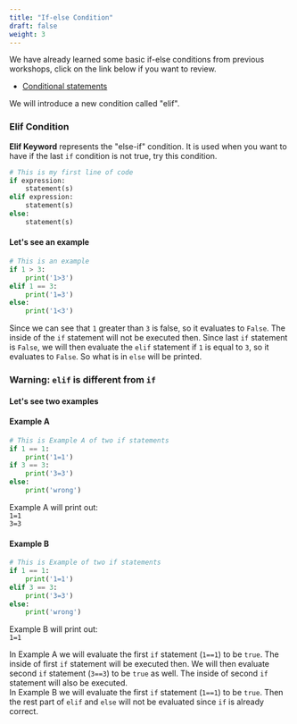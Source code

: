 ```yaml
---
title: "If-else Condition"
draft: false
weight: 3
---
```


We have already learned some basic if-else conditions from previous workshops, click on the link below if you want to review.

- <a href="../../python-basics/conditional-statements" target="_blank"> Conditional statements </a>

We will introduce a new condition called "elif".

### Elif Condition

**Elif  Keyword** represents the "else-if" condition. It is used when you want to have if the last `if` condition is not true, try this condition.

```python
# This is my first line of code
if expression:
    statement(s)
elif expression:
    statement(s)
else:
    statement(s)
```

#### Let's see an example
```python
# This is an example
if 1 > 3:
    print('1>3')
elif 1 == 3:
    print('1=3')
else:
    print('1<3')
```
Since we can see that `1` greater than `3` is false, so it evaluates to `False`. The inside of the `if` statement will not be executed then. Since last `if` statement is `False`, we will then evaluate the `elif` statement if `1` is equal to `3`, so it evaluates to `False`. So what is in `else` will be printed.
### Warning: `elif` is different from `if`  
#### Let's see two examples
#### Example A
```python
# This is Example A of two if statements
if 1 == 1:
    print('1=1')
if 3 == 3:
    print('3=3')
else:
    print('wrong')
```
Example A will print out:<br/>
`1=1`<br/>
`3=3`<br/>

#### Example B
```python
# This is Example of two if statements
if 1 == 1:
    print('1=1')
elif 3 == 3:
    print('3=3')
else:
    print('wrong')
```
Example B will print out:<br/>
`1=1`<br/>

In Example A we will evaluate the first `if` statement (`1==1`) to be `true`. The inside of first `if` statement will be executed then. We will then evaluate second `if` statement (`3==3`) to be `true` as well. The inside of second `if` statement will also be executed.<br/>
In Example B we will evaluate the first `if` statement (`1==1`) to be `true`. Then the rest part of `elif` and `else` will not be evaluated since `if` is already correct.
